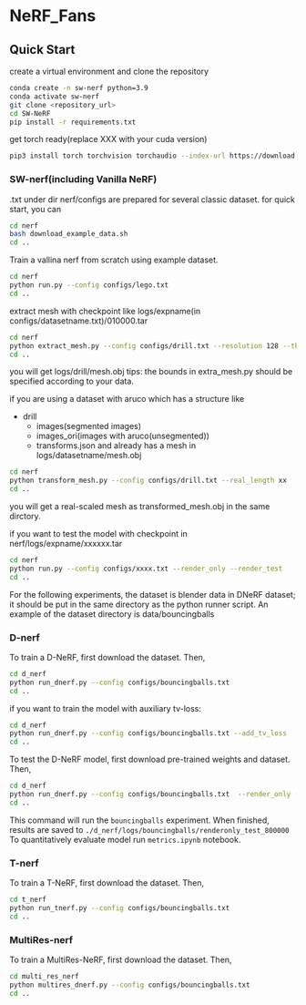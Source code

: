 # NeRF_Fans
## Quick Start
create a virtual environment and clone the repository
  ```bash
  conda create -n sw-nerf python=3.9
  conda activate sw-nerf
  git clone <repository_url>
  cd SW-NeRF
  pip install -r requirements.txt
  ```
get torch ready(replace XXX with your cuda version)
```bash  
pip3 install torch torchvision torchaudio --index-url https://download.pytorch.org/whl/cuXXX
```


###  SW-nerf(including Vanilla NeRF)
  .txt under dir nerf/configs are prepared for several classic dataset.
  for quick start, you can
  ```bash
  cd nerf
  bash download_example_data.sh
  cd ..
  ```
  Train a vallina nerf from scratch using example dataset.
  ```bash
  cd nerf
  python run.py --config configs/lego.txt
  cd ..
  ```
  extract mesh with checkpoint like logs/expname(in configs/datasetname.txt)/010000.tar
  ```bash
  cd nerf
  python extract_mesh.py --config configs/drill.txt --resolution 128 --threshold 30
  cd ..
  ```
  you will get logs/drill/mesh.obj
  tips: the bounds in extra_mesh.py should be specified according to your data.


  if you are using a dataset with aruco which has a structure like
  - drill
    - images(segmented images)
    - images_ori(images with aruco(unsegmented))
    - transforms.json
  and already has a mesh in logs/datasetname/mesh.obj
  ```bash
  cd nerf
  python transform_mesh.py --config configs/drill.txt --real_length xx
  cd ..
  ```
  you will get a real-scaled mesh as transformed_mesh.obj in the same dirctory.


  if you want to test the model with checkpoint in nerf/logs/expname/xxxxxx.tar
  ```bash
  cd nerf
  python run.py --config configs/xxxx.txt --render_only --render_test
  cd ..
  ```
For the following experiments, the dataset is blender data in DNeRF dataset; it should be put in the same directory as the python runner script.
An example of the dataset directory is data/bouncingballs

### D-nerf
  To train a D-NeRF, first download the dataset. Then, 
  ```bash
  cd d_nerf
  python run_dnerf.py --config configs/bouncingballs.txt
  cd ..
  ```
  if you want to train the model with auxiliary tv-loss:
  ```bash
  cd d_nerf
  python run_dnerf.py --config configs/bouncingballs.txt --add_tv_loss
  cd ..
  ```
  To test the D-NeRF model, first download pre-trained weights and dataset. Then,    
  ```bash
  cd d_nerf
  python run_dnerf.py --config configs/bouncingballs.txt  --render_only --render_test
  cd ..
  ```
  This command will run the `bouncingballs` experiment. When finished, results are saved to `./d_nerf/logs/bouncingballs/renderonly_test_800000` To quantitatively evaluate model run `metrics.ipynb` notebook.
### T-nerf
  To train a T-NeRF, first download the dataset. Then, 
  ```bash
  cd t_nerf
  python run_tnerf.py --config configs/bouncingballs.txt
  cd ..
  ```
### MultiRes-nerf
  To train a MultiRes-NeRF, first download the dataset. Then, 
  ```bash
  cd multi_res_nerf
  python multires_dnerf.py --config configs/bouncingballs.txt
  cd ..
  ```